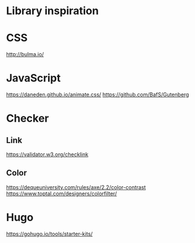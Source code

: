 Library inspiration
===

# CSS

http://bulma.io/

# JavaScript

https://daneden.github.io/animate.css/
https://github.com/BafS/Gutenberg

# Checker

## Link

https://validator.w3.org/checklink

## Color

https://dequeuniversity.com/rules/axe/2.2/color-contrast
https://www.toptal.com/designers/colorfilter/

# Hugo

https://gohugo.io/tools/starter-kits/

